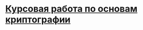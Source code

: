 # [Курсовая работа по основам криптографии](https://github.com/vecherochek/Cryptography/blob/master/files/CryptoCWBureeva.pdf)
